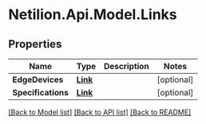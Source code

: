 # Netilion.Api.Model.Links
## Properties

Name | Type | Description | Notes
------------ | ------------- | ------------- | -------------
**EdgeDevices** | [**Link**](Link.md) |  | [optional] 
**Specifications** | [**Link**](Link.md) |  | [optional] 

[[Back to Model list]](../README.md#documentation-for-models) [[Back to API list]](../README.md#documentation-for-api-endpoints) [[Back to README]](../README.md)

